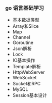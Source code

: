 ### go 语言基础学习

* 基本数据类型
* Array和Slice
* Map
* Channel
* Goroutine
* Json解析
* Lock
* IO基本操作
* Template解析
* HttpWebServer
* WebSocket
* Socket和RPC
* MySQL
* Session基本设计
